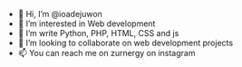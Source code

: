 - 👋 Hi, I’m @ioadejuwon
- 👀 I’m interested in Web development
- 🌱 I’m write Python, PHP, HTML, CSS and js
- 💞️ I’m looking to collaborate on web development projects
- 📫 You can reach me on zurnergy on instagram

<!---
ioadejuwon/ioadejuwon is a ✨ special ✨ repository because its `README.md` (this file) appears on your GitHub profile.
You can click the Preview link to take a look at your changes.
--->
